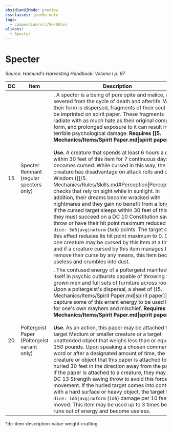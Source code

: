```yaml
---
obsidianUIMode: preview
cssclasses: json5e-note
tags:
  - compendium/src/5e/hhhvi
aliases:
  - Specter
---
```

# Specter
*Source: Hamund's Harvesting Handbook: Volume I p. 97* 

| DC | Item | Description | Value | Weight | Crafting |
|----|------|-------------|-------|--------|----------|
| 15 | Specter Remnant (regular specters only) | **.** A specter is a being of pure spite and malice, a soul severed from the cycle of death and afterlife. When their form is dispersed, fragments of their soul can be imprinted on spirit paper. These fragments radiate with as much hate as their original complete form, and prolonged exposure to it can result in terrible psychological damage. **Requires [[5. Mechanics/Items/Spirit Paper.md\|spirit paper]].**<br /><br />**Use.** A creature that spends at least 6 hours a day within 30 feet of this item for 7 continuous days becomes cursed. While cursed in this way, the creature has disadvantage on attack rolls and on Wisdom ([[/5. Mechanics/Rules/Skills.md#Perception\|Perception]]) checks that rely on sight while in sunlight. In addition, their dreams become wracked with nightmares and they gain no benefit from a long rest. If the cursed target sleeps within 30 feet of this item, they must succeed on a DC 10 Constitution saving throw or have their hit point maximum reduced by `dice: 3d6\|avg\|noform` (`3d6`) points. The target dies if this effect reduces its hit point maximum to 0. Only one creature may be cursed by this item at a time, and if a creature cursed by this item manages to remove their curse by any means, this item becomes useless and crumbles into dust. | 4 gp | 1 lb | — |
| 20 | Poltergeist Paper (Poltergeist variant only) | **.** The confused energy of a poltergeist manifests itself in psychic outbursts capable of throwing full grown men and full sets of furniture across rooms. Upon a poltergeist's dispersal, a sheet of [[5. Mechanics/Items/Spirit Paper.md\|spirit paper]] can capture some of this errant energy to be used later for one's own mayhem and mischief. **Requires [[5. Mechanics/Items/Spirit Paper.md\|spirit paper]].**<br /><br />**Use.** As an action, this paper may be attached to a target Medium or smaller creature or a target unattended object that weighs less than or equal to 150 pounds. Upon speaking a chosen command word or after a designated amount of time, the creature or object that this paper is attached to is hurled 30 feet in the direction away from the paper. If the paper is attached to a creature, they may roll a DC 13 Strength saving throw to avoid this forced movement. If the hurled target comes into contact with a hard surface or heavy object, the target takes `dice: 1d6\|avg\|noform` (`1d6`) damage per 10 feet moved. This item may be used up to 3 times before it runs out of energy and become useless. | 12 gp | 1 lb | — |
^dc-item-description-value-weight-crafting
